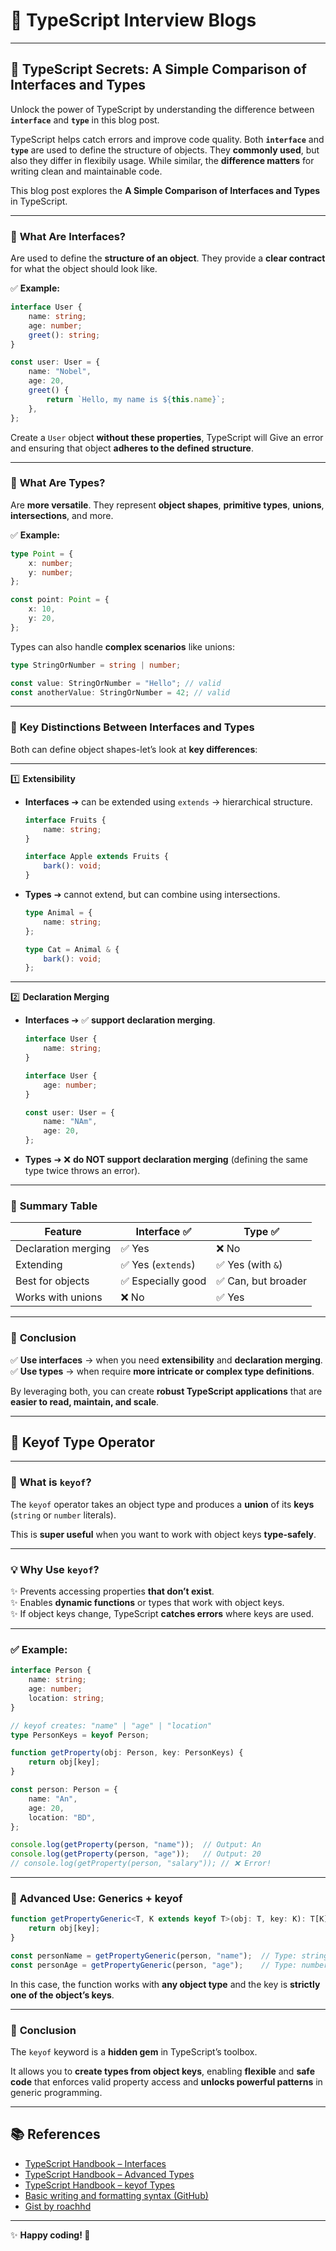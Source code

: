 
# 📘 TypeScript Interview Blogs

---

## 🌟 **TypeScript Secrets: A Simple Comparison of Interfaces and Types**

Unlock the power of TypeScript by understanding the difference between **`interface`** and **`type`** in this blog post.

TypeScript helps catch errors and improve code quality. Both **`interface`** and **`type`** are used to define the structure of objects. They **commonly used**, but also they differ in flexibily usage. While similar, the **difference matters** for writing clean and maintainable code.

This blog post explores the **A Simple Comparison of Interfaces and Types** in TypeScript.

---

### 🔹 **What Are Interfaces?**

Are used to define the **structure of an object**. They provide a **clear contract** for what the object should look like.

✅ **Example:**

```typescript
interface User {
    name: string;
    age: number;
    greet(): string;
}

const user: User = {
    name: "Nobel",
    age: 20,
    greet() {
        return `Hello, my name is ${this.name}`;
    },
};
```

 Create a `User` object **without these properties**, TypeScript will Give an error and ensuring that object **adheres to the defined structure**.

---

### 🔹 **What Are Types?**

Are **more versatile**. They represent **object shapes**, **primitive types**, **unions**, **intersections**, and more.

✅ **Example:**

```typescript
type Point = {
    x: number;
    y: number;
};

const point: Point = {
    x: 10,
    y: 20,
};
```

Types can also handle **complex scenarios** like unions:

```typescript
type StringOrNumber = string | number;

const value: StringOrNumber = "Hello"; // valid
const anotherValue: StringOrNumber = 42; // valid
```

---

### 🚀 **Key Distinctions Between Interfaces and Types**

Both can define object shapes-let’s look at  **key differences**:

---

1️⃣ **Extensibility**

- **Interfaces** ➔ can be extended using `extends` → hierarchical structure.
  
    ```typescript
    interface Fruits {
        name: string;
    }
    
    interface Apple extends Fruits {
        bark(): void;
    }
    ```

- **Types** ➔ cannot extend, but can combine using intersections.

    ```typescript
    type Animal = {
        name: string;
    };

    type Cat = Animal & {
        bark(): void;
    };
    ```

---

2️⃣ **Declaration Merging**

- **Interfaces** ➔ ✅ **support declaration merging**.

    ```typescript
    interface User {
        name: string;
    }
    
    interface User {
        age: number;
    }

    const user: User = {
        name: "NAm",
        age: 20,
    };
    ```

- **Types** ➔ ❌ **do NOT support declaration merging** (defining the same type twice throws an error).

---

### 🔶 **Summary Table**

| Feature               | Interface ✅            | Type ✅                 |
|-----------------------|------------------------|-------------------------|
| Declaration merging   | ✅ Yes                 | ❌ No                  |
| Extending             | ✅ Yes (`extends`)     | ✅ Yes (with `&`)      |
| Best for objects      | ✅ Especially good     | ✅ Can, but broader    |
| Works with unions     | ❌ No                 | ✅ Yes                 |

---

### 🏁 **Conclusion**

✅ **Use interfaces** → when you need **extensibility** and **declaration merging**.  
✅ **Use types** → when require **more intricate or complex type definitions**.

By leveraging both, you can create **robust TypeScript applications** that are **easier to read, maintain, and scale**.

---

## 💎 **Keyof Type Operator**

---

### 🔹 **What is `keyof`?**

The `keyof` operator takes an object type and produces a **union** of its **keys** (`string` or `number` literals).

This is **super useful** when you want to work with object keys **type-safely**.

---

### 💡 **Why Use `keyof`?**

✨ Prevents accessing properties **that don’t exist**.  
✨ Enables **dynamic functions** or types that work with object keys.  
✨ If object keys change, TypeScript **catches errors** where keys are used.

---

### ✅ **Example:**

```typescript
interface Person {
    name: string;
    age: number;
    location: string;
}

// keyof creates: "name" | "age" | "location"
type PersonKeys = keyof Person;

function getProperty(obj: Person, key: PersonKeys) {
    return obj[key];
}

const person: Person = {
    name: "An",
    age: 20,
    location: "BD",
};

console.log(getProperty(person, "name"));  // Output: An
console.log(getProperty(person, "age"));   // Output: 20
// console.log(getProperty(person, "salary")); // ❌ Error!
```

---

### 🚀 **Advanced Use: Generics + keyof**

```typescript
function getPropertyGeneric<T, K extends keyof T>(obj: T, key: K): T[K] {
    return obj[key];
}

const personName = getPropertyGeneric(person, "name");  // Type: string
const personAge = getPropertyGeneric(person, "age");    // Type: number
```

In this case, the function works with **any object type** and the key is **strictly one of the object’s keys**.

---

### 🏁 **Conclusion**

The `keyof` keyword is a **hidden gem** in TypeScript’s toolbox.  

It allows you to **create types from object keys**, enabling **flexible** and **safe code** that enforces valid property access and **unlocks powerful patterns** in generic programming.

---

## 📚 **References**

- [TypeScript Handbook – Interfaces](https://www.typescriptlang.org/docs/handbook/interfaces.html)  
- [TypeScript Handbook – Advanced Types](https://www.typescriptlang.org/docs/handbook/advanced-types.html)
- [TypeScript Handbook – keyof Types](https://www.typescriptlang.org/docs/handbook/2/keyof-types.html)
- [Basic writing and formatting syntax (GitHub)](https://docs.github.com/en/get-started/writing-on-github/getting-started-with-writing-and-formatting-on-github/basic-writing-and-formatting-syntax)  
- [Gist by roachhd](https://gist.github.com/roachhd/1f029bd4b50b8a524f3c)

---

✨ **Happy coding! 🚀**

